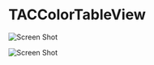 # TACColorTableView

![Screen Shot](https://github.com/Tea-and-Coffee/TACColorTableView/wiki/images/ScreenShot_iPhone5s_iOS8.1_01.png)

![Screen Shot](https://github.com/Tea-and-Coffee/TACColorTableView/wiki/images/test.png)
